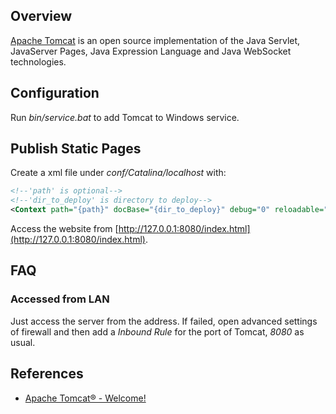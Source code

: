 ## Overview

[Apache Tomcat](http://tomcat.apache.org/) is an open source implementation of the Java Servlet, JavaServer Pages, Java Expression Language and Java WebSocket technologies.

## Configuration

Run _bin/service.bat_ to add Tomcat to Windows service.

## Publish Static Pages

Create a xml file under _conf/Catalina/localhost_ with:

```xml
<!--'path' is optional-->
<!--'dir_to_deploy' is directory to deploy-->
<Context path="{path}" docBase="{dir_to_deploy}" debug="0" reloadable="true" crossContext="true"/>
```

Access the website from [http://127.0.0.1:8080/index.html](http://127.0.0.1:8080/index.html).

## FAQ

### Accessed from LAN

Just access the server from the address. If failed, open advanced settings of firewall and then add a _Inbound Rule_ for the port of Tomcat, _8080_ as usual.

## References

-   [Apache Tomcat® - Welcome!](http://tomcat.apache.org/)
